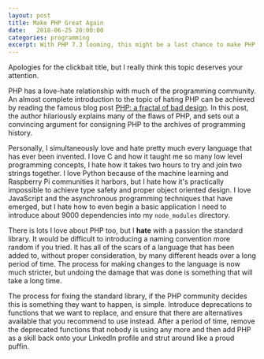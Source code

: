 ```yaml
---
layout: post
title: Make PHP Great Again
date:   2018-06-25 20:00:00
categories: programming
excerpt: With PHP 7.3 looming, this might be a last chance to make PHP great again.
---
```


Apologies for the clickbait title, but I really think this topic deserves your attention.

PHP has a love-hate relationship with much of the programming community. An almost complete introduction to the topic of hating PHP can be achieved by reading the famous blog post [PHP: a fractal of bad design](https://eev.ee/blog/2012/04/09/php-a-fractal-of-bad-design/). In this post, the author hilariously explains many of the flaws of PHP, and sets out a convincing argument for consigning PHP to the archives of programming history.

Personally, I simultaneously love and hate pretty much every language that has ever been invented. I love C and how it taught me so many low level programming concepts, I hate how it takes two hours to try and join two strings together. I love Python because of the machine learning and Raspberry Pi communities it harbors, but I hate how it's practically impossible to achieve type safety and proper object oriented design. I love JavaScript and the asynchronous programming techniques that have emerged, but I hate how to even begin a basic application I need to introduce about 9000 dependencies into my `node_modules` directory.

There is lots I love about PHP too, but I **hate** with a passion the standard library. It would be difficult to introducing a naming convention more random if you tried. It has all of the scars of a language that has been added to, without proper consideration, by many different heads over a long period of time. The process for making changes to the language is now much stricter, but undoing the damage that was done is something that will take a long time.

The process for fixing the standard library, if the PHP community decides this is something they want to happen, is simple. Introduce deprecations to functions that we want to replace, and ensure that there are alternatives available that you recommend to use instead. After a period of time, remove the deprecated functions that nobody is using any more and then add PHP as a skill back onto your LinkedIn profile and strut around like a proud puffin.

